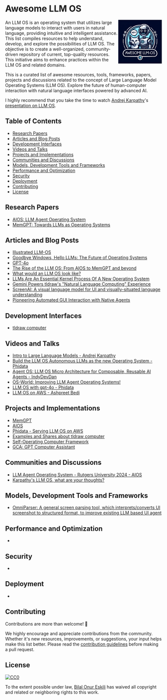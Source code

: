 # Awesome LLM OS
<img src="logo.png" align="right" width="140">

An LLM OS is an operating system that utilizes large language models to interact with users in natural language, providing intuitive and intelligent assistance. This list compiles resources to help understand, develop, and explore the possibilities of LLM OS. The objective is to create a well-organized, community-driven repository of current, top-quality resources. This initiative aims to enhance practices within the LLM OS and related domains. 

This is a curated list of awesome resources, tools, frameworks, papers, projects and discussions related to the concept of Large Language Model Operating Systems (LLM OS). Explore the future of human-computer interaction with natural language interfaces powered by advanced AI.


I highly recommend that you take the time to watch [Andrej Karpathy](https://github.com/karpathy)'s [presentation on LLM OS](https://youtu.be/zjkBMFhNj_g?feature=shared&t=2536).

## Table of Contents
- [Research Papers](#research-papers)
- [Articles and Blog Posts](#articles-and-blog-posts)
- [Development Interfaces](#development-interfaces)
- [Videos and Talks](#videos-and-talks)
- [Projects and Implementations](#projects-and-implementations)
- [Communities and Discussions](#communities-and-discussions)
- [Models, Development Tools and Frameworks](#models-development-tools-and-frameworks)
- [Performance and Optimization](#performance-and-optimization)
- [Security](#security)
- [Deployment](#deployment)
- [Contributing](#contributing)
- [License](#license)

## Research Papers
- [AIOS: LLM Agent Operating System](https://arxiv.org/abs/2403.16971)
- [MemGPT: Towards LLMs as Operating Systems](https://arxiv.org/abs/2310.08560)

## Articles and Blog Posts
- [Illustrated LLM-OS](https://huggingface.co/blog/shivance/illustrated-llm-os)
- [Goodbye Windows, Hello LLMs: The Future of Operating Systems](https://medium.com/@ronaldmannak/goodbye-windows-hello-llms-the-future-of-operating-systems-7ba61ea03e8d)
- [GPT-4o](https://openai.com/index/hello-gpt-4o/)
- [The Rise of the LLM OS: From AIOS to MemGPT and beyond](https://community.aws/content/2eojjD2E7TBgPFJmB2FGAtrSSBh/the-rise-of-the-llm-os-from-aios-to-memgpt-and-beyond)
- [What would an LLM OS look like?](https://campedersen.com/llm-os/)
- [LLMs Are An Essential Kernel Process Of A New Operating System](https://www.pillar.security/blog/llms-are-an-essential-kernel-process-of-a-new-operating-system)
- [Gemini Powers tldraw's "Natural Language Computing" Experience](https://ai.google.dev/showcase/tldraw?hl=en)
- [ScreenAI: A visual language model for UI and visually-situated language understanding](https://research.google/blog/screenai-a-visual-language-model-for-ui-and-visually-situated-language-understanding/)
- [Pioneering Automated GUI Interaction with Native Agents](https://arxiv.org/pdf/2501.12326)

## Development Interfaces
- [tldraw computer](https://computer.tldraw.com/) 

## Videos and Talks
- [Intro to Large Language Models - Andrej Karpathy](https://www.youtube.com/watch?v=zjkBMFhNj_g)
- [Build the LLM OS Autonomous LLMs as the new Operating System - Phidata](https://www.youtube.com/watch?v=YMZm7LdGQp8)
- [Agent OS: LLM OS Micro Architecture for Composable, Reusable AI Agents - IndyDevDan](https://www.youtube.com/watch?v=8wSH4XukcH8)
- [OS-World: Improving LLM Agent Operating Systems!](https://www.youtube.com/watch?v=zm1_Huwb26I)
- [LLM OS with gpt-4o - Phidata](https://www.youtube.com/watch?v=6g2KLvwHZlU)
- [LLM OS on AWS - Ashpreet Bedi](https://x.com/ashpreetbedi/status/1797320918274068700)

## Projects and Implementations
- [MemGPT](https://github.com/cpacker/MemGPT)
- [AIOS](https://github.com/agiresearch/AIOS)
- [Phidata - Serving LLM OS on AWS](https://docs.phidata.com/templates/llm-os/run-local)
- [Examples and Shares about tldraw computer](/examples/tldraw-computer-projects.md)
- [Self-Operating Computer Framework](https://github.com/OthersideAI/self-operating-computer)
- [GCA: GPT Computer Assistant](https://github.com/Upsonic/gpt-computer-assistant)

## Communities and Discussions
- [LLM Agent Operating System - Rutgers University 2024 - AIOS](https://www.reddit.com/r/LocalLLaMA/comments/1bod1jt/llm_agent_operating_system_rutgers_university/)
- [Karpathy's LLM OS, what are your thoughts?](https://www.linuxquestions.org/questions/linux-general-1/karpathy%27s-llm-os-what-are-your-thoughts-4175741199/)

## Models, Development Tools and Frameworks
- [OmniParser: A general screen parsing tool, which interprets/converts UI screenshot to structured format, to improve existing LLM based UI agent](https://huggingface.co/microsoft/OmniParser)

## Performance and Optimization
-

## Security
- 

## Deployment
- 

## Contributing
Contributions are more than welcome! 🌟

We highly encourage and appreciate contributions from the community. Whether it's new resources, improvements, or suggestions, your input helps make this list better. Please read the [contribution guidelines](contributing.md) before making a pull request.

## License
[![CC0](http://mirrors.creativecommons.org/presskit/buttons/88x31/svg/cc-zero.svg)](https://creativecommons.org/publicdomain/zero/1.0/)

To the extent possible under law, [Bilal Onur Eskili](https://github.com/bilalonur) has waived all copyright and related or neighboring rights to this work.
